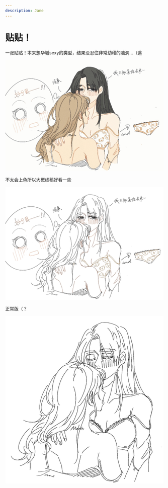 ```yaml
---
description: Jane
---
```


# 贴贴！

一张贴贴！本来想华城sexy的类型，结果没忍住非常幼稚的脑洞...（逃

![](<../.gitbook/assets/image (9).png>)

不太会上色所以大概线稿好看一些

![](<../.gitbook/assets/image (3).png>)

正常版（？

![](<../.gitbook/assets/image (2).png>)
